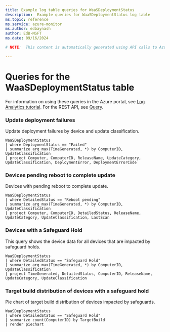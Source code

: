 ```yaml
---
title: Example log table queries for WaaSDeploymentStatus
description:  Example queries for WaaSDeploymentStatus log table
ms.topic: reference
ms.service: azure-monitor
ms.author: edbaynash
author: EdB-MSFT
ms.date: 09/16/2024

# NOTE:  This content is automatically generated using API calls to Azure. Any edits made on these files will be overwritten in the next run of the script. 

---
```


# Queries for the WaaSDeploymentStatus table

For information on using these queries in the Azure portal, see [Log Analytics tutorial](/azure/azure-monitor/logs/log-analytics-tutorial). For the REST API, see [Query](/rest/api/loganalytics/query).


### Update deployment failures  


Update deployment failures by device and update classification.  

```query
WaaSDeploymentStatus
| where DeploymentStatus == "Failed"
| summarize arg_max(TimeGenerated, *) by ComputerID, UpdateClassification 
| project Computer, ComputerID, ReleaseName, UpdateCategory, UpdateClassification, DeploymentError, DeploymentErrorCode
```



### Devices pending reboot to complete update  


Devices with pending reboot to complete update.  

```query
WaaSDeploymentStatus
| where DetailedStatus == "Reboot pending"
| summarize arg_max(TimeGenerated, *) by ComputerID, UpdateClassification
| project Computer, ComputerID, DetailedStatus, ReleaseName, UpdateCategory, UpdateClassification, LastScan
```



### Devices with a Safeguard Hold  


This query shows the device data for all devices that are impacted by safeguard holds.  

```query
WaaSDeploymentStatus
| where DetailedStatus == "Safeguard Hold"
| summarize arg_max(TimeGenerated, *) by ComputerID, UpdateClassification
| project TimeGenerated, DetailedStatus, ComputerID, ReleaseName, UpdateCategory, UpdateClassification
```



### Target build distribution of devices with a safeguard hold  


Pie chart of target build distribution of devices impacted by safeguards.  

```query
WaaSDeploymentStatus
| where DetailedStatus == "Safeguard Hold"
| summarize count(ComputerID) by TargetBuild
| render piechart
```

